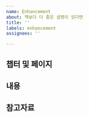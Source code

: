```yaml
---
name: Enhancement
about: 책보다 더 좋은 설명이 있다면
title: ''
labels: enhancement
assignees: ''

---
```


## 챕터 및 페이지

## 내용

## 참고자료
